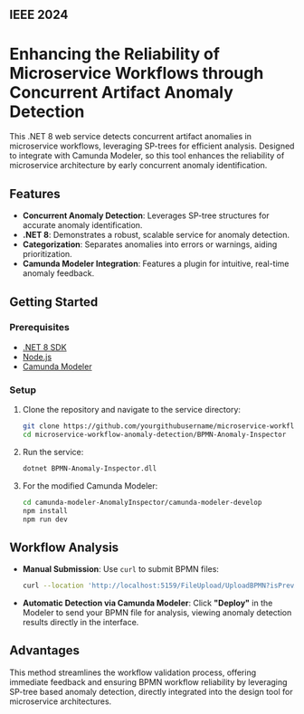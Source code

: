## IEEE  2024
# Enhancing the Reliability of Microservice Workflows through Concurrent Artifact Anomaly Detection

This .NET 8 web service detects concurrent artifact anomalies in microservice workflows, leveraging SP-trees for efficient analysis. Designed to integrate with Camunda Modeler, so this tool enhances the reliability of microservice architecture by early concurrent anomaly identification.

## Features

- **Concurrent Anomaly Detection**: Leverages SP-tree structures for accurate anomaly identification.
- **.NET 8**: Demonstrates a robust, scalable service for anomaly detection.
- **Categorization**: Separates anomalies into errors or warnings, aiding prioritization.
- **Camunda Modeler Integration**: Features a plugin for intuitive, real-time anomaly feedback.

## Getting Started

### Prerequisites

- [.NET 8 SDK](https://dotnet.microsoft.com/download/dotnet/8.0)
- [Node.js](https://nodejs.org/)
- [Camunda Modeler](https://camunda.com/download/modeler/)

### Setup

1. Clone the repository and navigate to the service directory:
    ```bash
    git clone https://github.com/yourgithubusername/microservice-workflow-anomaly-detection.git
    cd microservice-workflow-anomaly-detection/BPMN-Anomaly-Inspector
    ```

2. Run the service:
    ```bash
    dotnet BPMN-Anomaly-Inspector.dll
    ```

3. For the modified Camunda Modeler:
    ```bash
    cd camunda-modeler-AnomalyInspector/camunda-modeler-develop
    npm install
    npm run dev
    ```

## Workflow Analysis

- **Manual Submission**:
    Use `curl` to submit BPMN files:
    ```bash
    curl --location 'http://localhost:5159/FileUpload/UploadBPMN?isPrevApproach=false' --form 'file=@"/path/to/your/bpmn/file.bpmn"'
    ```

- **Automatic Detection via Camunda Modeler**:
    Click **"Deploy"** in the Modeler to send your BPMN file for analysis, viewing anomaly detection results directly in the interface.

## Advantages

This method streamlines the workflow validation process, offering immediate feedback and ensuring BPMN workflow reliability by leveraging SP-tree based anomaly detection, directly integrated into the design tool for microservice architectures.
